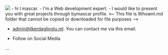 <img src="https://i.hizliresim.com/n2f9ubo.jpeg">
- hi I mascar. 
- I'm a Web development expert. 
- I would like to present you with great projects through bymascar profile. 
<-- This file is WhoamI.md folder that cannot be copied or downloaded for file purposes -->

 - admin@ilkerdaglioglu.ml. You can contact me via this email.

- Follow on Social Media 


<!-- Add icon library -->
<link rel="stylesheet" href="https://cdnjs.cloudflare.com/ajax/libs/font-awesome/4.7.0/css/font-awesome.min.css">

<!-- Add font awesome icons -->
<a href="https://instagram.com/masc1x" class="fa fa-instagram"></a>
<a href="https://t.me/mascartr" class="fa fa-telegram"></a>
...



